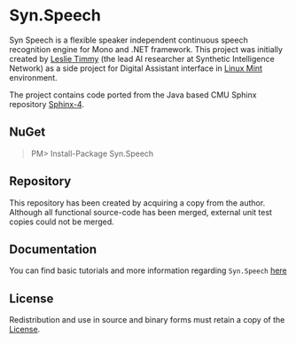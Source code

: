 # Syn.Speech

Syn Speech is a flexible speaker independent continuous speech recognition engine for Mono and .NET framework. This project was initially created by [Leslie Timmy](http://leslietimmy.com) (the lead AI researcher at Synthetic Intelligence Network) as a side project for Digital Assistant interface in [Linux Mint](https://www.linuxmint.com/) environment.

The project contains code ported from the Java based CMU Sphinx repository [Sphinx-4](https://github.com/cmusphinx/sphinx4).

## NuGet

>PM> Install-Package Syn.Speech

## Repository

This repository has been created by acquiring a copy from the author. Although all functional source-code has been merged, external unit test copies could not be merged.

## Documentation

You can find basic tutorials and more information regarding `Syn.Speech` [here](http://developer.syn.co.in/tutorial/speech/index.html)

## License

Redistribution and use in source and binary forms must retain a copy of the [License](https://github.com/SynHub/syn-speech/blob/master/LICENSE.md).
